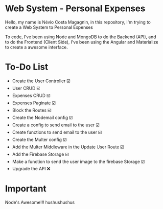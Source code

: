 # Web System - Personal Expenses

Hello, my name is Névio Costa Magagnin, in this repository, I'm trying to create a Web System to Personal Expenses

To code, I've been using Node and MongoDB to do the Backend (API), and to do the Frontend (Client Side), I've been using the Angular and Materialize to create a awesome interface. 

# To-Do List

* Create the User Controller :ballot_box_with_check:
* User CRUD :ballot_box_with_check:
* Expenses CRUD :ballot_box_with_check:
* Expenses Paginate :ballot_box_with_check:
* Block the Routes :ballot_box_with_check:
* Create the Nodemail config :ballot_box_with_check:
* Create a config to send email to the user :ballot_box_with_check:
* Create functions to send email to the user :ballot_box_with_check:
* Create the Multer config :ballot_box_with_check:
* Add the Multer Middleware in the Update User Route :ballot_box_with_check:
* Add the Firebase Storage :ballot_box_with_check:
* Make a function to send the user image to the firebase Storage :ballot_box_with_check:
* Upgrade the API :x:

# Important

Node's Awesome!!! hushushushus